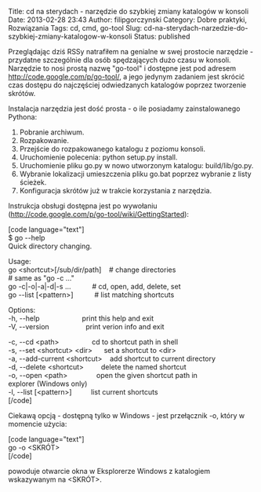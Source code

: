 Title: cd na sterydach - narzędzie do szybkiej zmiany katalogów w konsoli
Date: 2013-02-28 23:43
Author: filipgorczynski
Category: Dobre praktyki, Rozwiązania
Tags: cd, cmd, go-tool
Slug: cd-na-sterydach-narzedzie-do-szybkiej-zmiany-katalogow-w-konsoli
Status: published

Przeglądając dziś RSSy natrafiłem na genialne w swej prostocie narzędzie - przydatne szczególnie dla osób spędzających dużo czasu w konsoli. Narzędzie to nosi prostą nazwę "go-tool" i dostępne jest pod adresem <http://code.google.com/p/go-tool/>, a jego jedynym zadaniem jest skrócić czas dostępu do najczęściej odwiedzanych katalogów poprzez tworzenie skrótów.

Instalacja narzędzia jest dość prosta - o ile posiadamy zainstalowanego Pythona:  
1. Pobranie archiwum.  
2. Rozpakowanie.  
3. Przejście do rozpakowanego katalogu z poziomu konsoli.  
4. Uruchomienie polecenia: python setup.py install.  
5. Uruchomienie pliku go.py w nowo utworzonym katalogu: build/lib/go.py.  
6. Wybranie lokalizacji umieszczenia pliku go.bat poprzez wybranie z listy ścieżek.  
7. Konfiguracja skrótów już w trakcie korzystania z narzędzia.

Instrukcja obsługi dostępna jest po wywołaniu (<http://code.google.com/p/go-tool/wiki/GettingStarted>):

\[code language="text"\]  
\$ go --help  
Quick directory changing.

Usage:  
go \<shortcut\>\[/sub/dir/path\]    \# change directories  
\# same as "go -c ..."  
go -c\|-o\|-a\|-d\|-s ...           \# cd, open, add, delete, set  
go --list \[\<pattern\>\]           \# list matching shortcuts

Options:  
-h, --help                      print this help and exit  
-V, --version                   print verion info and exit

-c, --cd \<path\>                 cd to shortcut path in shell  
-s, --set \<shortcut\> \<dir\>      set a shortcut to \<dir\>  
-a, --add-current \<shortcut\>    add shortcut to current directory  
-d, --delete \<shortcut\>         delete the named shortcut  
-o, --open \<path\>               open the given shortcut path in  
explorer (Windows only)  
-l, --list \[\<pattern\>\]          list current shortcuts  
\[/code\]

Ciekawą opcją - dostępną tylko w Windows - jest przełącznik -o, który w momencie użycia:

\[code language="text"\]  
go -o \<SKRÓT\>  
\[/code\]

powoduje otwarcie okna w Eksplorerze Windows z katalogiem wskazywanym na \<SKRÓT\>.
